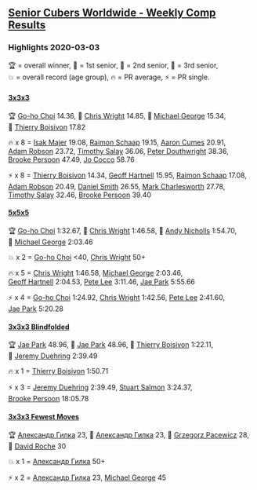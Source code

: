 <style>table {white-space: nowrap;}</style>

## [Senior Cubers Worldwide - Weekly Comp Results](/scw-comp/results/)
### Highlights 2020-03-03

<span style="white-space: nowrap;">🏆 = overall winner</span>, <span style="white-space: nowrap;">🥇 = 1st senior</span>, <span style="white-space: nowrap;">🥈 = 2nd senior</span>, <span style="white-space: nowrap;">🥉 = 3rd senior</span>, <span style="white-space: nowrap;">💥 = overall record (age group)</span>, <span style="white-space: nowrap;">🔥 = PR average</span>, <span style="white-space: nowrap;">⚡ = PR single</span>.

#### [3x3x3](333.md)

<span style="white-space: nowrap;">🏆 [Go-ho Choi](../../persons/go_ho_choi/333.md) 14.36</span>, <span style="white-space: nowrap;">🥇 [Chris Wright](../../persons/chris_wright/333.md) 14.85</span>, <span style="white-space: nowrap;">🥈 [Michael George](../../persons/michael_george/333.md) 15.34</span>, <span style="white-space: nowrap;">🥉 [Thierry Boisivon](../../persons/thierry_boisivon/333.md) 17.82</span>

🔥 x 8 = <span style="white-space: nowrap;">[Isak Majer](../../persons/isak_majer/333.md) 19.08</span>, <span style="white-space: nowrap;">[Raimon Schaap](../../persons/raimon_schaap/333.md) 19.15</span>, <span style="white-space: nowrap;">[Aaron Cumes](../../persons/aaron_cumes/333.md) 20.91</span>, <span style="white-space: nowrap;">[Adam Robson](../../persons/adam_robson/333.md) 23.72</span>, <span style="white-space: nowrap;">[Timothy Salay](../../persons/timothy_salay/333.md) 36.06</span>, <span style="white-space: nowrap;">[Peter Douthwright](../../persons/peter_douthwright/333.md) 38.36</span>, <span style="white-space: nowrap;">[Brooke Persoon](../../persons/brooke_persoon/333.md) 47.49</span>, <span style="white-space: nowrap;">[Jo Cocco](../../persons/jo_cocco/333.md) 58.76</span>

⚡ x 8 = <span style="white-space: nowrap;">[Thierry Boisivon](../../persons/thierry_boisivon/333.md) 14.34</span>, <span style="white-space: nowrap;">[Geoff Hartnell](../../persons/geoff_hartnell/333.md) 15.95</span>, <span style="white-space: nowrap;">[Raimon Schaap](../../persons/raimon_schaap/333.md) 17.08</span>, <span style="white-space: nowrap;">[Adam Robson](../../persons/adam_robson/333.md) 20.49</span>, <span style="white-space: nowrap;">[Daniel Smith](../../persons/daniel_smith/333.md) 26.55</span>, <span style="white-space: nowrap;">[Mark Charlesworth](../../persons/mark_charlesworth/333.md) 27.78</span>, <span style="white-space: nowrap;">[Timothy Salay](../../persons/timothy_salay/333.md) 32.46</span>, <span style="white-space: nowrap;">[Brooke Persoon](../../persons/brooke_persoon/333.md) 39.40</span>

#### [5x5x5](555.md)

<span style="white-space: nowrap;">🏆 [Go-ho Choi](../../persons/go_ho_choi/555.md) 1:32.67</span>, <span style="white-space: nowrap;">🥇 [Chris Wright](../../persons/chris_wright/555.md) 1:46.58</span>, <span style="white-space: nowrap;">🥈 [Andy Nicholls](../../persons/andy_nicholls/555.md) 1:54.70</span>, <span style="white-space: nowrap;">🥉 [Michael George](../../persons/michael_george/555.md) 2:03.46</span>

💥 x 2 = <span style="white-space: nowrap;">[Go-ho Choi](../../persons/go_ho_choi/555.md) <40</span>, <span style="white-space: nowrap;">[Chris Wright](../../persons/chris_wright/555.md) 50+</span>

🔥 x 5 = <span style="white-space: nowrap;">[Chris Wright](../../persons/chris_wright/555.md) 1:46.58</span>, <span style="white-space: nowrap;">[Michael George](../../persons/michael_george/555.md) 2:03.46</span>, <span style="white-space: nowrap;">[Geoff Hartnell](../../persons/geoff_hartnell/555.md) 2:04.53</span>, <span style="white-space: nowrap;">[Pete Lee](../../persons/pete_lee/555.md) 3:11.46</span>, <span style="white-space: nowrap;">[Jae Park](../../persons/jae_park/555.md) 5:55.66</span>

⚡ x 4 = <span style="white-space: nowrap;">[Go-ho Choi](../../persons/go_ho_choi/555.md) 1:24.92</span>, <span style="white-space: nowrap;">[Chris Wright](../../persons/chris_wright/555.md) 1:42.56</span>, <span style="white-space: nowrap;">[Pete Lee](../../persons/pete_lee/555.md) 2:41.60</span>, <span style="white-space: nowrap;">[Jae Park](../../persons/jae_park/555.md) 5:20.28</span>

#### [3x3x3 Blindfolded](333bf.md)

<span style="white-space: nowrap;">🏆 [Jae Park](../../persons/jae_park/333bf.md) 48.96</span>, <span style="white-space: nowrap;">🥇 [Jae Park](../../persons/jae_park/333bf.md) 48.96</span>, <span style="white-space: nowrap;">🥈 [Thierry Boisivon](../../persons/thierry_boisivon/333bf.md) 1:22.11</span>, <span style="white-space: nowrap;">🥉 [Jeremy Duehring](../../persons/jeremy_duehring/333bf.md) 2:39.49</span>

🔥 x 1 = <span style="white-space: nowrap;">[Thierry Boisivon](../../persons/thierry_boisivon/333bf.md) 1:50.71</span>

⚡ x 3 = <span style="white-space: nowrap;">[Jeremy Duehring](../../persons/jeremy_duehring/333bf.md) 2:39.49</span>, <span style="white-space: nowrap;">[Stuart Salmon](../../persons/stuart_salmon/333bf.md) 3:24.37</span>, <span style="white-space: nowrap;">[Brooke Persoon](../../persons/brooke_persoon/333bf.md) 18:05.78</span>

#### [3x3x3 Fewest Moves](333fm.md)

<span style="white-space: nowrap;">🏆 [Александр Гилка](../../persons/александр_гилка/333fm.md) 23</span>, <span style="white-space: nowrap;">🥇 [Александр Гилка](../../persons/александр_гилка/333fm.md) 23</span>, <span style="white-space: nowrap;">🥈 [Grzegorz Pacewicz](../../persons/grzegorz_pacewicz/333fm.md) 28</span>, <span style="white-space: nowrap;">🥉 [David Roche](../../persons/david_roche/333fm.md) 30</span>

💥 x 1 = <span style="white-space: nowrap;">[Александр Гилка](../../persons/александр_гилка/333fm.md) 50+</span>

⚡ x 2 = <span style="white-space: nowrap;">[Александр Гилка](../../persons/александр_гилка/333fm.md) 23</span>, <span style="white-space: nowrap;">[Michael George](../../persons/michael_george/333fm.md) 45</span>


<!-- Global site tag (gtag.js) - Google Analytics -->
<script async src="https://www.googletagmanager.com/gtag/js?id=UA-86348435-3"></script>
<script>window.dataLayer = window.dataLayer || []; function gtag() {dataLayer.push(arguments);} gtag('js', new Date()); gtag('config', 'UA-86348435-3');</script>
